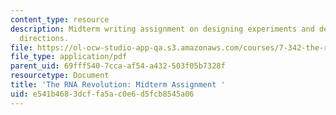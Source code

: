 ```yaml
---
content_type: resource
description: Midterm writing assignment on designing experiments and determining research
  directions.
file: https://ol-ocw-studio-app-qa.s3.amazonaws.com/courses/7-342-the-rna-revolution-at-the-frontiers-of-cell-biology-and-molecular-medicine-fall-2016/e541b4683dcffa5ac0e6d5fcb8545a06_MIT7_342F16_Midterm_AW.pdf
file_type: application/pdf
parent_uid: 69fff540-7cca-af54-a432-503f05b7328f
resourcetype: Document
title: 'The RNA Revolution: Midterm Assignment '
uid: e541b468-3dcf-fa5a-c0e6-d5fcb8545a06
---
```

